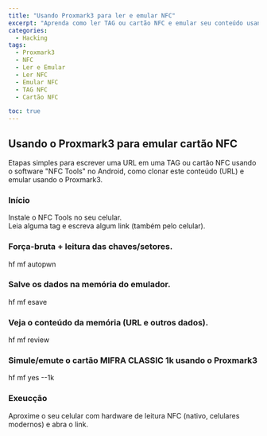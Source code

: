 ```yaml
---
title: "Usando Proxmark3 para ler e emular NFC"
excerpt: "Aprenda como ler TAG ou cartão NFC e emular seu conteúdo usando o Proxmark3."
categories:
  - Hacking
tags:
  - Proxmark3
  - NFC
  - Ler e Emular
  - Ler NFC
  - Emular NFC
  - TAG NFC
  - Cartão NFC

toc: true
---
```


## Usando o Proxmark3 para emular cartão NFC

Etapas simples para escrever uma URL em uma TAG ou cartão NFC usando o software "NFC Tools" no Android, como clonar este conteúdo (URL) e emular usando o Proxmark3.  

### Início

  Instale o NFC Tools no seu celular.  
  Leia alguma tag e escreva algum link (também pelo celular).  

### Força-bruta + leitura das chaves/setores.

  hf mf autopwn

### Salve os dados na memória do emulador.

  hf mf esave

### Veja o conteúdo da memória (URL e outros dados).

  hf mf review

### Simule/emute o cartão MIFRA CLASSIC 1k usando o Proxmark3

  hf mf yes --1k

### Exeucção
Aproxime o seu celular com hardware de leitura NFC (nativo, celulares modernos) e abra o link.
